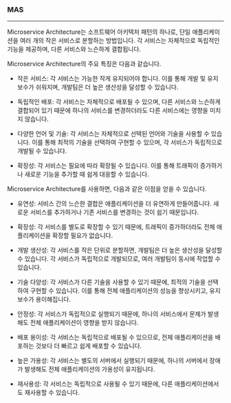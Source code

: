 ### MAS

***


Microservice Architecture는 소프트웨어 아키텍처 패턴의 하나로, 단일 애플리케이션을 여러 개의 작은 서비스로 분할하는 방법입니다. 각 서비스는 자체적으로 독립적인 기능을 제공하며, 다른 서비스와 느슨하게 결합됩니다.

Microservice Architecture의 주요 특징은 다음과 같습니다.

- 작은 서비스: 각 서비스는 가능한 작게 유지되어야 합니다. 이를 통해 개발 및 유지보수가 쉬워지며, 개발팀은 더 높은 생산성을 달성할 수 있습니다.

- 독립적인 배포: 각 서비스는 자체적으로 배포될 수 있으며, 다른 서비스와 느슨하게 결합되어 있기 때문에 하나의 서비스를 변경하더라도 다른 서비스에는 영향을 미치지 않습니다.

- 다양한 언어 및 기술: 각 서비스는 자체적으로 선택된 언어와 기술을 사용할 수 있습니다. 이를 통해 최적의 기술을 선택하여 구현할 수 있으며, 각 서비스가 독립적으로 개발될 수 있습니다.

- 확장성: 각 서비스는 필요에 따라 확장될 수 있습니다. 이를 통해 트래픽이 증가하거나 새로운 기능을 추가할 때 쉽게 대응할 수 있습니다.

Microservice Architecture를 사용하면, 다음과 같은 이점을 얻을 수 있습니다.

- 유연성: 서비스 간의 느슨한 결합은 애플리케이션을 더 유연하게 만들어줍니다. 새로운 서비스를 추가하거나 기존 서비스를 변경하는 것이 쉽기 때문입니다.

- 확장성: 각 서비스를 별도로 확장할 수 있기 때문에, 트래픽이 증가하더라도 전체 애플리케이션을 확장할 필요가 없습니다.

- 개발 생산성: 각 서비스를 작은 단위로 분할하면, 개발팀은 더 높은 생산성을 달성할 수 있습니다. 각 서비스가 독립적으로 개발되므로, 여러 개발팀이 동시에 작업할 수 있습니다.

- 기술 다양성: 각 서비스가 다른 기술을 사용할 수 있기 때문에, 최적의 기술을 선택하여 구현할 수 있습니다. 이를 통해 전체 애플리케이션의 성능을 향상시키고, 유지보수가 용이해집니다.

- 안정성: 각 서비스가 독립적으로 실행되기 때문에, 하나의 서비스에서 문제가 발생해도 전체 애플리케이션이 영향을 받지 않습니다.

- 배포 용이성: 각 서비스는 독립적으로 배포될 수 있으므로, 전체 애플리케이션을 배포하는 것보다 더 빠르고 쉽게 배포할 수 있습니다.

- 높은 가용성: 각 서비스는 별도의 서버에서 실행되기 때문에, 하나의 서버에서 장애가 발생해도 전체 애플리케이션의 가용성이 유지됩니다.

- 재사용성: 각 서비스는 독립적으로 사용될 수 있기 때문에, 다른 애플리케이션에서도 재사용할 수 있습니다.
